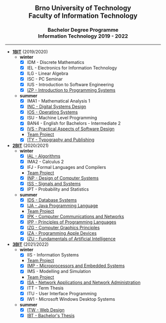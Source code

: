 <center>
 <h2>Brno University of Technology<br>Faculty of Information Technology</h2> 
 <h3>Bachelor Degree Programme<br>Information Technology 2019 - 2022
</h3>
</center>

____

- **[1BIT]([link1BIT](https://github.com/tomalatomas/vutfit_bit/tree/1BIT/))** (2019/2020)
  - **winter**
    - [x] IDM - Discrete Mathematics
    - [x] IEL - Electronics for Information Technology
    - [x] ILG - Linear Algebra
    - [x] ISC - PC Seminar
    - [x] IUS - Introduction to Software Engineering
    - [x] [IZP - Introduction to Programming Systems](https://github.com/tomalatomas/vutfit_bit/tree/1BIT/izp)
  - **summer**
    - [x] IMA1 - Mathematical Analysis 1
    - [x] [INC - Digital Systems Design](https://github.com/tomalatomas/vutfit_bit/tree/1BIT/inc)
    - [x] [IOS - Operating Systems](https://github.com/tomalatomas/vutfit_bit/tree/1BIT/ios)
    - [x] ISU - Machine Level Programming
    - [x] BAN4 - English for Bachelors - Intermediate 2
    - [x] [IVS - Practical Aspects of Software Design](https://github.com/tomalatomas/vutfit_bit/tree/1BIT/ivs)
    - [Team Project](https://github.com/MartinMlynek/IVS_calculator)
    - [x] [ITY - Typography and Publishing](https://github.com/tomalatomas/vutfit_bit/tree/1BIT/ity)
- **[2BIT](https://github.com/tomalatomas/vutfit_bit/tree/2BIT/)** (2020/2021)
  - **winter**
    - [x] [IAL - Algorithms](https://github.com/tomalatomas/vutfit_bit/tree/2BIT/ial)
    - [x] IMA2 - Calculus 2
    - [x] IFJ - Formal Languages and Compilers
    - [Team Project](https://github.com/tomalatomas/vutfit_ifj)
    - [x] [INP - Design of Computer Systems](https://github.com/tomalatomas/vutfit_bit/tree/2BIT/inp)
    - [x] [ISS - Signals and Systems](https://github.com/tomalatomas/vutfit_bit/tree/2BIT/iss)
    - [x] IPT - Probability and Statistics
  - **summer**
    - [x] [IDS - Database Systems](https://github.com/tomalatomas/vutfit_bit/tree/2BIT/ids)
    - [x] [IJA - Java Programming Language](https://github.com/tomalatomas/vutfit_bit/tree/2BIT/ija)
    - [Team Project](https://github.com/tomalatomas/vutfit_ija/tree/main/WarehouseSimulator)
    - [x] [IPK - Computer Communications and Networks](https://github.com/tomalatomas/vutfit_bit/tree/2BIT/ipk)
    - [x] [IPP - Principles of Programming Languages](https://github.com/tomalatomas/vutfit_bit/tree/2BIT/ipp)
    - [x] [IZG - Computer Graphics Principles](https://github.com/tomalatomas/vutfit_bit/tree/2BIT/izg)
    - [x] [IZA - Programming Apple Devices](https://github.com/tomalatomas/vutfit_bit/tree/2BIT/iza)
    - [x] [IZU - Fundamentals of Artificial Intelligence](https://github.com/tomalatomas/vutfit_bit/tree/2BIT/izu)
- **[3BIT](https://github.com/tomalatomas/vutfit_bit/tree/3BIT/)** (2021/2022)
  - **winter**
    - [x] IIS - Information Systems
    - [Team Project](https://github.com/tomalatomas/vutfit_iis)
    - [x] [IMP - Microprocessors and Embedded Systems](https://github.com/tomalatomas/vutfit_bit/tree/3BIT/imp)
    - [x] IMS - Modelling and Simulation
    - [Team Project](https://github.com/tomalatomas/vutfit_ims)
    - [x] [ISA - Network Applications and Network Administration](https://github.com/tomalatomas/vutfit_bit/tree/3BIT/isa)
    - [x] ITT - Term Thesis
    - [x] ITU - User Interface Programming
    - [x] IW1 - Microsoft Windows Desktop Systems
  - **summer**
    - [x] [ITW - Web Design](https://github.com/tomalatomas/vutfit_bit/tree/3BIT/itw)
    - [x] [IBT - Bachelor's Thesis](https://github.com/tomalatomas/vutfit_bp)
